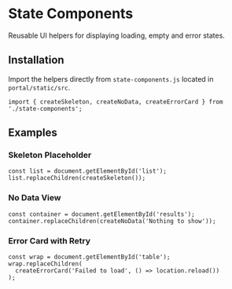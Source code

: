 # State Components

Reusable UI helpers for displaying loading, empty and error states.

## Installation

Import the helpers directly from `state-components.js` located in `portal/static/src`.

```
import { createSkeleton, createNoData, createErrorCard } from './state-components';
```

## Examples

### Skeleton Placeholder

```
const list = document.getElementById('list');
list.replaceChildren(createSkeleton());
```

### No Data View

```
const container = document.getElementById('results');
container.replaceChildren(createNoData('Nothing to show'));
```

### Error Card with Retry

```
const wrap = document.getElementById('table');
wrap.replaceChildren(
  createErrorCard('Failed to load', () => location.reload())
);
```
